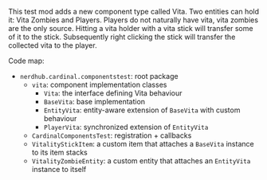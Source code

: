 This test mod adds a new component type called Vita. Two entities can hold it: Vita Zombies and Players.
Players do not naturally have vita, vita zombies are the only source. Hitting a vita holder with a
vita stick will transfer some of it to the stick. Subsequently right clicking the stick will transfer
the collected vita to the player.

Code map:
- `nerdhub.cardinal.componentstest`: root package
    - `vita`: component implementation classes
        - `Vita`: the interface defining Vita behaviour
        - `BaseVita`: base implementation
        - `EntityVita`: entity-aware extension of `BaseVita` with custom behaviour
        - `PlayerVita`: synchronized extension of `EntityVita`
    - `CardinalComponentsTest`: registration + callbacks
    - `VitalityStickItem`: a custom item that attaches a `BaseVita` instance to its item stacks
    - `VitalityZombieEntity`: a custom entity that attaches an `EntityVita` instance to itself
